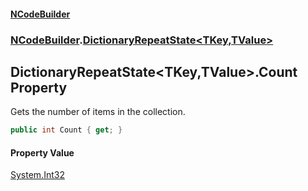 #### [NCodeBuilder](./index.md 'index')
### [NCodeBuilder](./NCodeBuilder.md 'NCodeBuilder').[DictionaryRepeatState&lt;TKey,TValue&gt;](./NCodeBuilder-DictionaryRepeatState-TKey_TValue-.md 'NCodeBuilder.DictionaryRepeatState&lt;TKey,TValue&gt;')
## DictionaryRepeatState&lt;TKey,TValue&gt;.Count Property
Gets the number of items in the collection.  
```csharp
public int Count { get; }
```
#### Property Value
[System.Int32](https://docs.microsoft.com/en-us/dotnet/api/System.Int32 'System.Int32')  
